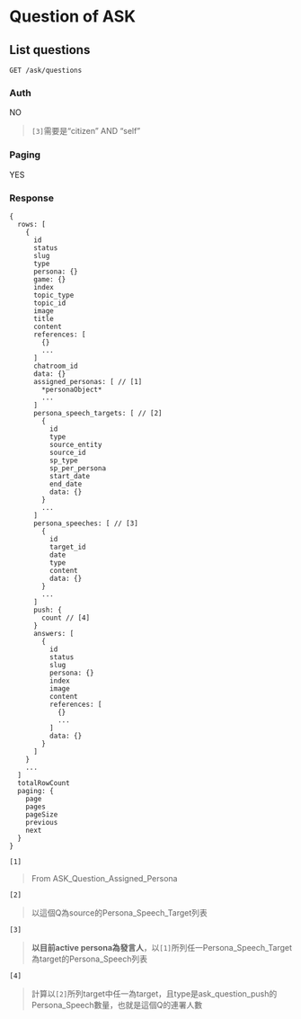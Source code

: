 # Question of ASK

## List questions
```
GET /ask/questions
```

### Auth
NO
> `[3]`需要是“citizen” AND “self”

### Paging
YES

### Response
```
{
  rows: [
    {
      id
      status
      slug
      type
      persona: {}
      game: {}
      index
      topic_type
      topic_id
      image
      title
      content
      references: [
        {}
        ...
      ]
      chatroom_id
      data: {}
      assigned_personas: [ // [1]
        *personaObject*
        ...
      ]
      persona_speech_targets: [ // [2]
        {
          id
          type
          source_entity
          source_id
          sp_type
          sp_per_persona
          start_date
          end_date
          data: {}
        }
        ...
      ]
      persona_speeches: [ // [3]
        {
          id
          target_id
          date
          type
          content
          data: {}
        }
        ...
      ]
      push: {
        count // [4]
      }
      answers: [
        {
          id
          status
          slug
          persona: {}
          index
          image
          content
          references: [
            {}
            ...
          ]
          data: {}
        }
      ]
    }
    ...
  ]
  totalRowCount
  paging: {
    page
    pages
    pageSize
    previous
    next
  }
}
```

`[1]`
> From ASK_Question_Assigned_Persona

`[2]`
> 以這個Q為source的Persona_Speech_Target列表

`[3]`
> **以目前active persona為發言人**，以`[1]`所列任一Persona_Speech_Target為target的Persona_Speech列表

`[4]`
> 計算以`[2]`所列target中任一為target，且type是ask_question_push的Persona_Speech數量，也就是這個Q的連署人數
